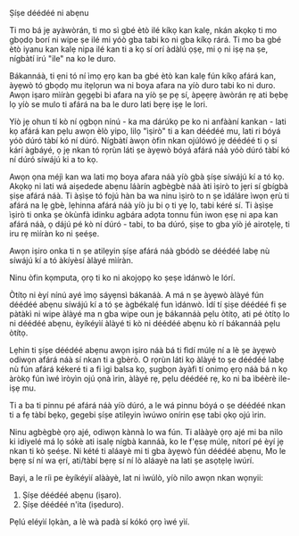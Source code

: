 
Ṣíṣe déédéé ni abẹnu

Ti mo bá jẹ ayàwòrán, ti mo sì gbé ètò ilé kíkọ kan kalẹ, nkán akọkọ ti mo gbọdọ borí ni wipe ṣe ilé mi yóò gba tabi ko ni gba kíkọ rárá. Ti mo ba gbé ètò iyanu kan kalẹ nipa ilé kan ti a kọ sí orí àdàlú ọṣẹ, mi ọ ni iṣẹ na ṣe, nígbàtí irú "ile" na ko le duro.

Bákannáà, ti ẹni tó ní ìmọ ẹrọ kan ba gbé ètò kan kalẹ fún kíkọ afárá kan, àyẹwò tó gbọdọ mu itẹlọrun wa ni boya afara na yíò duro tabi ko ni duro. Awọn iṣaro mìíràn gẹgẹbi bi afara na yíò ṣe pẹ sí, àpẹẹrẹ àwòrán rẹ ati bẹbẹ lọ yíò se mulo ti afárá na ba le duro lati bẹrẹ iṣẹ le lori.

Yíò jẹ ohun tí kò ní ọgbọn nínú - ka ma dárúkọ pe ko ni anfààní kankan - lati kọ afárá kan pẹlu awọn èlò yipo, lilọ "ìṣirò" ti a kan déédéé mu, lati ri bóyá yóò dúró tàbí kó ní dúró. Nígbàtí àwọn òfin nkan ojúlówó jẹ déédéé ti ọ sí kárí àgbáyé, ọ jẹ nkan tó rọrùn láti ṣe àyẹwò bóyá afárá náà yóò dúró tàbí kó ní dúró síwájú ki a to kọ.

Awọn ọna méjì kan wa lati mọ boya afara náà yíò gbà ṣíṣe síwájú kí a tó kọ. Akọkọ ni lati wá aiṣedede abẹnu láàrín agbègbè náà àti ìṣirò to jẹri sí gbígbà ṣiṣe afárá náà. Ti àṣìṣe tó fojú hàn ba wa ninu ìṣirò to n ṣe ìdáláre ìwọn ẹrù ti afárá na lẹ gbè, lẹhinna afárá náà yíò ju bi ọ ti yẹ lọ, tabi kéré sí. Ti àṣìṣe ìṣirò ti onka ṣe òkùnfà idinku agbára adọta tonnu fún iwon ẹsẹ ni apa kan afárá náà, ọ dájú pé kò ní dúró - tabi, to ba dúró, ṣiṣe to gba yíò jé airotẹlẹ, ti iru rẹ mìíràn ko ni ṣeéṣe.

Awọn iṣiro onka ti n ṣe atilẹyin ṣíṣe afárá náà gbódò se déédéé labẹ nù síwájú kí a tó àkíyèsí àlàyé mìíràn.

Ninu òfin kọmputa, ọrọ ti ko ni akojọpọ ko ṣeṣe ìdánwò le lórí.

Òtítọ ni èyí nínú ayé ìmọ sáyẹnsì bákanáà. A má n ṣe àyẹwò àlàyé fún déédéé abẹnu síwájú kí a tó ṣe àgbékalẹ́ fun ìdánwò. Ìdí tí ṣiṣe déédéé fi ṣe pàtàkì ni wipe àlàyé ma n gba wipe oun jẹ bákannáà pẹlu òtítọ, ati pé òtítọ lo ni déédéé abẹnu, èyíkéyìí àlàyé ti kò ni déédéé abẹnu kò rí bákannáà pẹlu òtítọ.

Lẹhin ti ṣíṣe déédéé abẹnu awọn iṣiro náà bá ti fìdí múlẹ ní a lè ṣe àyẹwò odiwọn afárá náà sí nkan ti a gbèrò. O rọrùn láti kọ àlàyé to ṣe déédéé labẹ nù fún afárá kékeré ti a fi ìgi balsa kọ, ṣugbọn àyàfi tí onimọ ẹrọ náà bá n kọ àròkọ fún ìwé ìròyìn ojú ọnà ìrin, àlàyé rẹ, pẹlu déédéé rẹ, ko ni ba ìbéèrè ile-iṣẹ mu.

Ti a ba ti pinnu pé afárá náà yíò dúró, a le wá pinnu bóyá o ṣe déédéé nkan ti a fẹ tàbí bẹkọ, gegebi ṣíṣe atilẹyin ìwúwo onírin ẹsẹ tabi ọkọ ojú ìrin.

Ninu agbègbè ọrọ ajé, odiwọn kànnà lo wa fún. Ti alààyè ọrọ ajé mi ba nilo ki idiyelé má lọ sókè ati isalẹ nígbà kannáà, ko le f'ẹsẹ múlẹ, nítorí pé èyí jẹ nkan ti kò ṣeéṣe. Ni kété ti aláayè mi ti gba àyẹwò fún déédéé abẹnu, Mo le bẹrẹ sí ní wa ẹrí, ati/tàbí bẹrẹ sí ní lò aláayè na lati ṣe asọtẹlẹ ìwúrí.

Bayi, a le ríi pe èyíkéyìí alààyè, lat ni ìwúlò, yíò nilo awọn nkan wọnyii:

1. Ṣíṣe déédéé abẹnu (iṣaro).
2. Ṣíṣe déédéé n'ita (iṣeduro).

Pẹlú eléyìí lọkàn, a lè wà padà sí kókó ọrọ ìwé yìí.